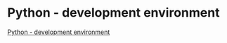 # Python - development environment
[Python - development environment](https://aiwithcloud.com/2022/09/16/python___development_environment/)